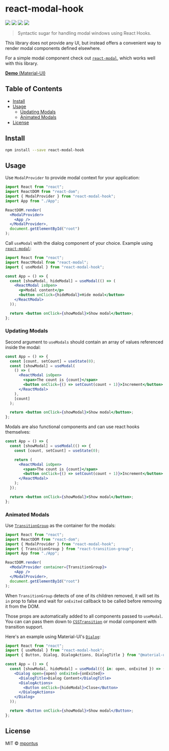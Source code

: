 # react-modal-hook

[![](https://img.shields.io/npm/v/react-modal-hook.svg)](https://www.npmjs.com/package/react-modal-hook)
[![](https://img.shields.io/travis/mpontus/react-modal-hook.svg)](https://travis-ci.org/mpontus/react-modal-hook)
[![](https://img.shields.io/codecov/c/github/mpontus/react-modal-hook.svg)](https://codecov.io/gh/mpontus/react-modal-hook)
[![](https://img.shields.io/npm/dt/react-modal-hook.svg)](https://www.npmjs.com/package/react-modal-hook)

> Syntactic sugar for handling modal windows using React Hooks.

This library does not provide any UI, but instead offers a convenient way to render modal components defined elsewhere.

For a simple modal component check out [`react-modal`](https://github.com/reactjs/react-modal), which works well with this library.

[**Demo** (Material-UI)](https://codesandbox.io/s/v8qy4w1j77)

## Table of Contents

- [Install](#install)
- [Usage](#usage)
  - [Updating Modals](#updating-modals)
  - [Animated Modals](#animated-modals)
- [License](#license)

## Install

```bash
npm install --save react-modal-hook
```

## Usage

Use `ModalProvider` to provide modal context for your application:

```jsx
import React from "react";
import ReactDOM from "react-dom";
import { ModalProvider } from "react-modal-hook";
import App from "./App";

ReactDOM.render(
  <ModalProvider>
    <App />
  </ModalProvider>,
  document.getElementById("root")
);
```

Call `useModal` with the dialog component of your choice. Example using [`react-modal`](https://github.com/reactjs/react-modal):

```jsx
import React from "react";
import ReactModal from "react-modal";
import { useModal } from "react-modal-hook";

const App = () => {
  const [showModal, hideModal] = useModal(() => (
    <ReactModal isOpen>
      <p>Modal content</p>
      <button onClick={hideModal}>Hide modal</button>
    </ReactModal>
  ));

  return <button onClick={showModal}>Show modal</button>;
};
```

### Updating Modals

Second argument to `useModals` should contain an array of values referenced inside the modal:

```jsx
const App = () => {
  const [count, setCount] = useState(0);
  const [showModal] = useModal(
    () => (
      <ReactModal isOpen>
        <span>The count is {count}</span>
        <button onClick={() => setCount(count + 1)}>Increment</button>
      </ReactModal>
    ),
    [count]
  );

  return <button onClick={showModal}>Show modal</button>;
};
```

Modals are also functional components and can use react hooks themselves:

```jsx
const App = () => {
  const [showModal] = useModal(() => {
    const [count, setCount] = useState(0);

    return (
      <ReactModal isOpen>
        <span>The count is {count}</span>
        <button onClick={() => setCount(count + 1)}>Increment</button>
      </ReactModal>
    );
  });

  return <button onClick={showModal}>Show modal</button>;
};
```

### Animated Modals

Use [`TransitionGroup`](https://github.com/reactjs/react-transition-group) as the container for the modals:

```jsx
import React from "react";
import ReactDOM from "react-dom";
import { ModalProvider } from "react-modal-hook";
import { TransitionGroup } from "react-transition-group";
import App from "./App";

ReactDOM.render(
  <ModalProvider container={TransitionGroup}>
    <App />
  </ModalProvider>,
  document.getElementById("root")
);
```

When `TransitionGroup` detects of one of its children removed, it will set its `in` prop to false and wait for `onExited` callback to be called before removing it from the DOM.

Those props are automatically added to all components passed to `useModal`. You can can pass them down to [`CSSTransition`](http://reactcommunity.org/react-transition-group/css-transition/) or modal component with transition support.

Here's an example using Material-UI's [`Dialog`](https://material-ui.com/demos/dialogs/):

```jsx
import React from "react";
import { useModal } from "react-modal-hook";
import { Button, Dialog, DialogActions, DialogTitle } from "@material-ui/core";

const App = () => {
  const [showModal, hideModal] = useModal(({ in: open, onExited }) => (
    <Dialog open={open} onExited={onExited}>
      <DialogTitle>Dialog Content</DialogTitle>
      <DialogActions>
        <Button onClick={hideModal}>Close</Button>
      </DialogActions>
    </Dialog>
  ));

  return <Button onClick={showModal}>Show modal</Button>;
};
```

## License

MIT © [mpontus](https://github.com/mpontus)
